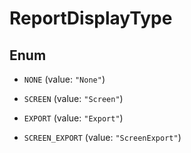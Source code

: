 

# ReportDisplayType

## Enum


* `NONE` (value: `"None"`)

* `SCREEN` (value: `"Screen"`)

* `EXPORT` (value: `"Export"`)

* `SCREEN_EXPORT` (value: `"ScreenExport"`)



